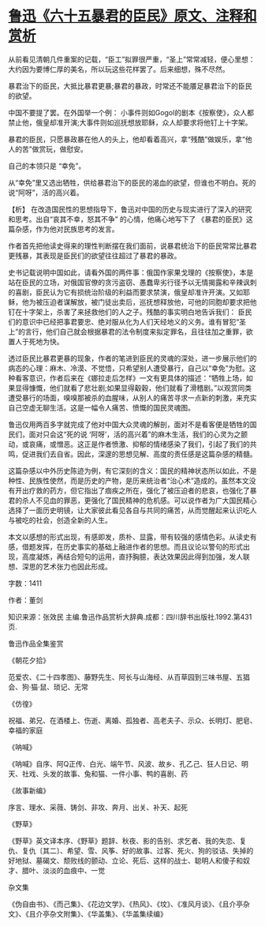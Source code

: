 # [鲁迅《六十五暴君的臣民》原文、注释和赏析](https://www.vrrw.net/wx/9526.html)

从前看见清朝几件重案的记载，“臣工”拟罪很严重，“圣上”常常减轻，便心里想：大约因为要博仁厚的美名，所以玩这些花样罢了。后来细想，殊不尽然。

暴君治下的臣民，大抵比暴君更暴;暴君的暴政，时常还不能餍足暴君治下的臣民的欲望。

中国不要提了罢。在外国举一个例： 小事件则如Gogol的剧本《按察使》，众人都禁止他，俄皇却准开演;大事件则如巡抚想放耶稣，众人却要求将他钉上十字架。

暴君的臣民，只愿暴政暴在他人的头上，他却看着高兴，拿“残酷”做娱乐，拿“他人的苦”做赏玩，做慰安。

自己的本领只是 “幸免”。

从“幸免”里又选出牺牲，供给暴君治下的臣民的渴血的欲望，但谁也不明白。死的说“阿呀”，活的高兴着。



【析】 在改造国民性的思想指导下，鲁迅对中国的历史与现实进行了深入的研究和思考。出自“哀其不幸，怒其不争” 的心情，他痛心地写下了 《暴君的臣民》这篇杂感，作为他对民族思考的发言。

作者首先把他读史得来的理性判断摆在我们面前，说暴君统治下的臣民常常比暴君更残暴，其表现是臣民们的欲望往往超过了暴君的暴政。

史书记载说明中国如此，请看外国的两件事：俄国作家果戈理的《按察使》，本是站在臣民的立场，对俄国官僚的贪污盗窃、愚蠢卑劣行径予以无情揭露和辛辣讽刺的喜剧，臣民认为它有损统治阶级的利益而要求禁演，俄皇却准许开演。又如耶稣，他为被压迫者谋解放，被门徒出卖后，巡抚想释放他，可他的同胞却要求把他钉在十字架上，杀害了来拯救他们的人之子。残酷的事实明白地告诉我们： 臣民们的意识中已经把事君要忠、绝对服从化为人们天经地义的义务。谁有冒犯“圣上”的言行，他们自己就会根据暴君的法令制度来拟定罪名，且往往加之重罪，欲置人于死地为快。

透过臣民比暴君更暴的现象，作者的笔进到臣民的灵魂的深处，进一步展示他们的病态的心理：麻木、冷漠、不觉悟，只希望别人遭受暴行，自己以“幸免”为慰。这种看客意识，作者后来在《娜拉走后怎样》一文有更具体的描述：“牺牲上场，如果显得慷慨，他们就看了悲壮剧;如果显得觳穀，他们就看了滑稽剧。”以观赏同类遭受暴行的场面，嗅嗅那被杀的血腥味，从别人的痛苦寻求一点新的刺激，来充实自己空虚无聊生活。这是一幅令人痛苦、愤慨的国民灵魂图。

鲁迅仅用两百多字就完成了他对中国大众灵魂的解剖，面对不是看客便是牺牲的国民们，面对只会这“死的说 ‘阿呀’，活的高兴着”的麻木生活，我们的心灵为之颤动，或哀痛，或憎恶。这正是作者愤激、抑郁的情绪感染了我们，引起了我们的共鸣，促进我们去自省。因此，深邃的思想见解、高度的责任感是这篇杂感的精髓。

这篇杂感以中外历史陈迹为例，有它深刻的含义：国民的精神状态所以如此，不是种性、民族性使然，而是历史的产物，是历来统治者“治心术”造成的。虽然本文没有开出疗救的药方，但它指出了痼疾之所在，强化了被压迫者的悲哀，也强化了暴君的杀人不见血的罪恶，更强化了国民精神的危机感。可以说作者为广大国民精心选择了一面历史明镜，让大家彼此看见各自与共同的痛苦，从而觉醒起来认识吃人与被吃的社会，创造全新的人生。

本文以感想的形式出现，有感即发，质朴、显露，带有较强的感情色彩。从读史有感，借题发挥，在历史事实的基础上融进作者的思想。而且议论以警句的形式出现，高度凝炼，再结合短句的运用，直抒胸臆，表达效果因此得到加强，发人联想、深思的艺术张力也因此形成。

字数：1411

作者：董剑

知识来源：张效民 主编.鲁迅作品赏析大辞典.成都：四川辞书出版社.1992.第431页.

鲁迅作品全集鉴赏

《朝花夕拾》

范爱农、《二十四孝图》、藤野先生、阿长与山海经、从百草园到三味书屋、五猖会、狗·猫·鼠、琐记、无常

《仿徨》

祝福、弟兄、在酒楼上、伤逝、离婚、孤独者、高老夫子、示众、长明灯、肥皂、幸福的家庭

《呐喊》

《呐喊》自序、阿Q正传、白光、端午节、风波、故乡、孔乙己、狂人日记、明天、社戏、头发的故事、兔和猫、一件小事、鸭的喜剧、药

《故事新编》

序言、理水、采薇、铸剑、非攻、奔月、出关、补天、起死

《野草》

《野草》英文译本序、《野草》题辞、秋夜、影的告别、求乞者、我的失恋、复仇、复仇〔其二〕、希望、雪、风筝、好的故事、过客、死火、狗的驳诘、失掉的好地狱、墓碣文、颓败线的颤动、立论、死后、这样的战士、聪明人和傻子和奴才、腊叶、淡淡的血痕中、一觉

杂文集

《伪自由书》、《而己集》、《花边文学》、《热风》、《坟》、《准风月谈》、《且介亭杂文》、《且介亭杂文附集》、《华盖集》、《华盖集续编》


